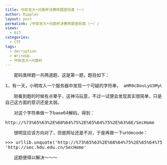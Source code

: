 ```yaml
---
title: 中软吉大•问鼎杯决赛样题密码类（一）
author: Ripples
layout: post
permalink: /中软吉大•问鼎杯决赛样题密码类（一）/
views:
  - 617
categories:
  - CTF
tags:
  - decryption
  - WriteUp
  - 中软吉大•问鼎杯
---
```

<p style="text-indent: 2em;">
  密码类样题一共两道题，这是第一题，题目如下：
</p>

<pre class="brush:plain;toolbar:false">1、有一天，小明攻入一个服务器中发现一个可疑的字符串，&nbsp;aHR0cDovLyU3MyU2NSU2MyUyRSU2OCU2NCU3NSUyRSU2NSU2NCU3NSUyRSU2MyU2RS9TZWNIb21lLw，你能帮小明解密吗？(200分)</pre>

<!--more-->

<p style="text-indent: 2em;">
  刚看到题的时候有点晕乎，这神马玩意，不过一试便会发现其实很简单，只是自己这方面的意识还是太弱。
</p>

<p style="text-indent: 2em;">
  对这个字符串做一下base64解码，得到：
</p>

<pre class="brush:plain;toolbar:false">http://%73%65%63%2E%68%64%75%2E%65%64%75%2E%63%6E/SecHome</pre>

<p style="text-indent: 2em;">
  很明显应该方向对了，但是网址还是不对，于是再做一下urldecode：
</p>

<pre class="brush:python;toolbar:false">&gt;&gt;&gt;&nbsp;urllib.unquote(&#39;http://%73%65%63%2E%68%64%75%2E%65%64%75%2E%63%6E/SecHome&#39;)
&#39;http://sec.hdu.edu.cn/SecHome&#39;</pre>

<p style="text-indent: 2em;">
  这题便得以解决～～～
</p>
